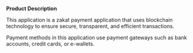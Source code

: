 **Product Description**

This application is a zakat payment application that uses blockchain technology to ensure secure, transparent, and efficient transactions. 

Payment methods in this application use payment gateways such as bank accounts, credit cards, or e-wallets.
